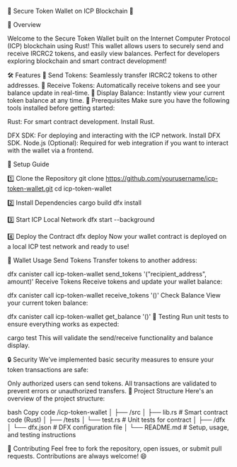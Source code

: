 💼 Secure Token Wallet on ICP Blockchain 💼

🚀 Overview

Welcome to the Secure Token Wallet built on the Internet Computer Protocol (ICP) blockchain using Rust! This wallet allows users to securely send and receive IRCRC2 tokens, and easily view balances. Perfect for developers exploring blockchain and smart contract development!

🛠 Features
🔹 Send Tokens: Seamlessly transfer IRCRC2 tokens to other addresses.
🔹 Receive Tokens: Automatically receive tokens and see your balance update in real-time.
🔹 Display Balance: Instantly view your current token balance at any time.
📝 Prerequisites
Make sure you have the following tools installed before getting started:

Rust: For smart contract development. Install Rust.

DFX SDK: For deploying and interacting with the ICP network. Install DFX SDK.
Node.js (Optional): Required for web integration if you want to interact with the wallet via a frontend.

🚀 Setup Guide

1️⃣ Clone the Repository
git clone https://github.com/yourusername/icp-token-wallet.git
cd icp-token-wallet

2️⃣ Install Dependencies
cargo build
dfx install

3️⃣ Start ICP Local Network
dfx start --background

4️⃣ Deploy the Contract
dfx deploy
Now your wallet contract is deployed on a local ICP test network and ready to use!

🔑 Wallet Usage
Send Tokens
Transfer tokens to another address:


dfx canister call icp-token-wallet send_tokens '("recipient_address", amount)'
Receive Tokens
Receive tokens and update your wallet balance:

dfx canister call icp-token-wallet receive_tokens '()'
Check Balance
View your current token balance:


dfx canister call icp-token-wallet get_balance '()'
🧪 Testing
Run unit tests to ensure everything works as expected:


cargo test
This will validate the send/receive functionality and balance display.

🔒 Security
We’ve implemented basic security measures to ensure your token transactions are safe:

Only authorized users can send tokens.
All transactions are validated to prevent errors or unauthorized transfers.
📁 Project Structure
Here's an overview of the project structure:

bash
Copy code
/icp-token-wallet
│
├── /src
│   ├── lib.rs          # Smart contract code (Rust)
│
├── /tests
│   └── test.rs         # Unit tests for contract
│
├── /dfx
│   └── dfx.json        # DFX configuration file
│
└── README.md           # Setup, usage, and testing instructions


🤝 Contributing
Feel free to fork the repository, open issues, or submit pull requests. Contributions are always welcome! 😄



